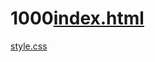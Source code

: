 # 1000[index.html](https://github.com/user-attachments/files/23106079/index.html)
[style.css](https://github.com/user-attachments/files/23106080/style.css)
